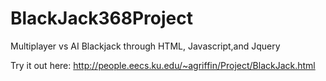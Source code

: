 # BlackJack368Project
Multiplayer vs AI Blackjack through HTML, Javascript,and Jquery


Try it out here: http://people.eecs.ku.edu/~agriffin/Project/BlackJack.html
